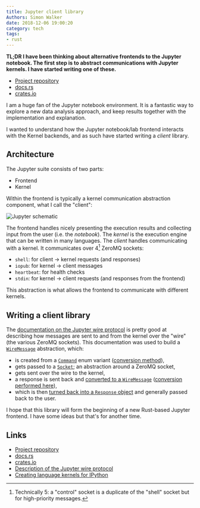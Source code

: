 ```yaml
---
title: Jupyter client library
Authors: Simon Walker
date: 2018-12-06 19:00:20
category: tech
tags:
- rust
---
```


**TL;DR I have been thinking about alternative frontends to the Jupyter notebook. The first step is to abstract communications with Jupyter kernels. I have started writing one of these.**

* [Project repository](https://gitlab.com/srwalker101/rust-jupyter-client)
* [docs.rs](https://docs.rs/jupyter-client/0.1.0/jupyter_client/)
* [crates.io](https://crates.io/crates/jupyter-client)

I am a huge fan of the Jupyter notebook environment. It is a fantastic way to explore a new data analysis approach, and keep results together with the implementation and explanation.

I wanted to understand how the Jupyter notebook/lab frontend interacts with the Kernel backends, and as such have started writing a _client_ library.

## Architecture

The Jupyter suite consists of two parts:

* Frontend
* Kernel

Within the frontend is typically a kernel communication abstraction component, what I call the "client":

![Jupyter schematic]({filename}images/jupyter_schematic.svg)

The frontend handles nicely presenting the execution results and collecting input from the user (i.e. the _notebook_). The _kernel_ is the execution engine that can be written in many languages. The _client_ handles communicating with a kernel. It communicates over 4[^1] ZeroMQ sockets:

* `shell`: for client -> kernel requests (and responses)
* `iopub`: for kernel -> client messages
* `heartbeat`: for health checks
* `stdin`: for kernel -> client requests (and responses from the frontend)

[^1]: Technically 5: a "control" socket is a duplicate of the "shell" socket but for high-priority messages.

This abstraction is what allows the frontend to communicate with different kernels.

## Writing a client library

The [documentation on the Jupyter wire protocol][wire-protocol] is pretty good at describing how messages are sent to and from the kernel over the "wire" (the various ZeroMQ sockets). This documentation was used to build a [`WireMessage`](https://gitlab.com/srwalker101/rust-jupyter-client/blob/b8c27ea2ca8b5a546fb59ed06c1d9a4e50575552/src/wire.rs#L17) abstraction, which:

* is created from a [`Command`](https://docs.rs/jupyter-client/0.1.0/jupyter_client/commands/enum.Command.html) enum variant ([conversion method](https://gitlab.com/srwalker101/rust-jupyter-client/blob/b8c27ea2ca8b5a546fb59ed06c1d9a4e50575552/src/commands.rs#L135)),
* gets passed to a [`Socket`](https://gitlab.com/srwalker101/rust-jupyter-client/blob/b8c27ea2ca8b5a546fb59ed06c1d9a4e50575552/src/socket.rs#L15); an abstraction around a ZeroMQ socket,
* gets sent over the wire to the kernel,
* a response is sent back and [converted to a `WireMessage`](https://gitlab.com/srwalker101/rust-jupyter-client/blob/b8c27ea2ca8b5a546fb59ed06c1d9a4e50575552/src/socket.rs#L58) ([conversion performed here](https://gitlab.com/srwalker101/rust-jupyter-client/blob/b8c27ea2ca8b5a546fb59ed06c1d9a4e50575552/src/wire.rs#L26)),
* which is then [turned back into a `Response` object](https://gitlab.com/srwalker101/rust-jupyter-client/blob/b8c27ea2ca8b5a546fb59ed06c1d9a4e50575552/src/wire.rs#L59) and generally passed back to the user.

I hope that this library will form the beginning of a new Rust-based Jupyter frontend. I have some ideas but that's for another time.

## Links

* [Project repository](https://gitlab.com/srwalker101/rust-jupyter-client)
* [docs.rs](https://docs.rs/jupyter-client/0.1.0/jupyter_client/)
* [crates.io](https://crates.io/crates/jupyter-client)
* [Description of the Jupyter wire protocol][wire-protocol]
* [Creating language kernels for IPython](http://andrew.gibiansky.com/blog/ipython/ipython-kernels/)


[wire-protocol]: https://jupyter-client.readthedocs.io/en/stable/messaging.html#the-wire-protocol
